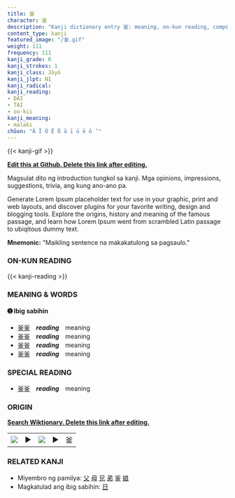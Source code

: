 ```yaml
---
title: 釜
character: 釜
description: "Kanji dictionary entry 釜: meaning, on-kun reading, compounds, origin, related kanji"
content_type: kanji
featured_image: "/釜.gif"
weight: 111
frequency: 111
kanji_grade: 0
kanji_strokes: 1
kanji_class: Jōyō
kanji_jlpt: N1
kanji_radical: 
kanji_reading: 
- DAI
- TAI
- oo-kii
kanji_meaning:
- malaki
chōon: "Ā Ī Ū Ē Ō ā ī ū ē ō ’"
---
```

[//]: # (Don't edit the line below. Kanji animated GIF code is automatically generated.)
{{< kanji-gif >}}

[//]: # (Edit below this line.)

**[Edit this at Github. Delete this link after editing.](https://github.com/tim0g/tim/tree/main/content/kanji/釜/index.md)**

Magsulat dito ng introduction tungkol sa kanji. Mga opinions, impressions, suggestions, trivia, ang kung ano-ano pa.

Generate Lorem Ipsum placeholder text for use in your graphic, print and web layouts, and discover plugins for your favorite writing, design and blogging tools. Explore the origins, history and meaning of the famous passage, and learn how Lorem Ipsum went from scrambled Latin passage to ubiqitous dummy text.
 
**Mnemonic:** "Maikling sentence na makakatulong sa pagsaulo."

### ON-KUN READING

[//]: # (Don't edit the line below. ON-KUN READING code is automatically generated.)
{{< kanji-reading >}}

### MEANING & WORDS

#### ➊ **Ibig sabihin**
  - [釜](../釜)[釜](../釜)　***reading***　meaning
  - [釜](../釜)[釜](../釜)　***reading***　meaning
  - [釜](../釜)[釜](../釜)　***reading***　meaning
  - [釜](../釜)[釜](../釜)　***reading***　meaning

### SPECIAL READING
  - [釜](../釜)[釜](../釜)　***reading***　meaning

### ORIGIN

**[Search Wiktionary. Delete this link after editing.](https://wiktionary.org/wiki/釜)**
<table class="kanji-table"><tr><td>
<img src="60px-釜-bronze.svg.png">
</td><td>▶</td><td>
<img src="60px-釜-oracle.svg.png">
</td><td>▶</td>
<td class="kanji-origin">釜</td>
</tr></table>

### RELATED KANJI
- Miyembro ng pamilya: [父](../父) [母](../母) [兄](../兄) [弟](../弟) [釜](../釜) [娘](../娘)
- Magkatulad ang ibig sabihin: [日](../日)
